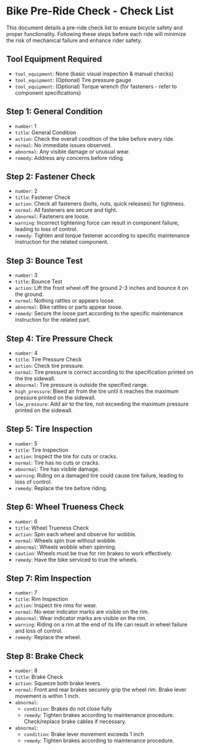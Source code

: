 # Bike Pre-Ride Check - Check List

This document details a pre-ride check list to ensure bicycle safety and proper functionality. Following these steps before each ride will minimize the risk of mechanical failure and enhance rider safety.

## Tool Equipment Required

*   `tool_equipment`: None (basic visual inspection &amp; manual checks)
*   `tool_equipment`: (Optional) Tire pressure gauge
*   `tool_equipment`: (Optional) Torque wrench (for fasteners - refer to component specifications)

## Step 1: General Condition

*   `number`: 1
*   `title`: General Condition
*   `action`: Check the overall condition of the bike before every ride.
*   `normal`: No immediate issues observed.
*   `abnormal`: Any visible damage or unusual wear.
*   `remedy`: Address any concerns before riding.

## Step 2: Fastener Check

*   `number`: 2
*   `title`: Fastener Check
*   `action`: Check all fasteners (bolts, nuts, quick releases) for tightness.
*   `normal`: All fasteners are secure and tight.
*   `abnormal`: Fasteners are loose.
*   `warning`: Incorrect tightening force can result in component failure, leading to loss of control.
*   `remedy`: Tighten and torque fastener according to specific maintenance instruction for the related component.

## Step 3: Bounce Test

*   `number`: 3
*   `title`: Bounce Test
*   `action`: Lift the front wheel off the ground 2-3 inches and bounce it on the ground.
*   `normal`: Nothing rattles or appears loose.
*   `abnormal`: Bike rattles or parts appear loose.
*   `remedy`: Secure the loose part according to the specific maintenance instruction for the related part.

## Step 4: Tire Pressure Check

*   `number`: 4
*   `title`: Tire Pressure Check
*   `action`: Check tire pressure.
*   `normal`: Tire pressure is correct according to the specification printed on the tire sidewall.
*   `abnormal`: Tire pressure is outside the specified range.
*   `high_pressure`: Bleed air from the tire until it reaches the maximum pressure printed on the sidewall.
*   `low_pressure`: Add air to the tire, not exceeding the maximum pressure printed on the sidewall.

## Step 5: Tire Inspection

*   `number`: 5
*   `title`: Tire Inspection
*   `action`: Inspect the tire for cuts or cracks.
*   `normal`: Tire has no cuts or cracks.
*   `abnormal`: Tire has visible damage.
*   `warning`: Riding on a damaged tire could cause tire failure, leading to loss of control.
*   `remedy`: Replace the tire before riding.

## Step 6: Wheel Trueness Check

*   `number`: 6
*   `title`: Wheel Trueness Check
*   `action`: Spin each wheel and observe for wobble.
*   `normal`: Wheels spin true without wobble.
*   `abnormal`: Wheels wobble when spinning.
*   `caution`: Wheels must be true for rim brakes to work effectively.
*   `remedy`: Have the bike serviced to true the wheels.

## Step 7: Rim Inspection

*   `number`: 7
*   `title`: Rim Inspection
*   `action`: Inspect tire rims for wear.
*   `normal`: No wear indicator marks are visible on the rim.
*   `abnormal`: Wear indicator marks are visible on the rim.
*   `warning`: Riding on a rim at the end of its life can result in wheel failure and loss of control.
*   `remedy`: Replace the wheel.

## Step 8: Brake Check

*   `number`: 8
*   `title`: Brake Check
*   `action`: Squeeze both brake levers.
*   `normal`: Front and rear brakes securely grip the wheel rim. Brake lever movement is within 1 inch.
*   `abnormal`:
    *   `condition`: Brakes do not close fully
    *   `remedy`: Tighten brakes according to maintenance procedure. Check/replace brake cables if necessary.
*   `abnormal`:
    *   `condition`: Brake lever movement exceeds 1 inch
    *   `remedy`: Tighten brakes according to maintenance procedure.